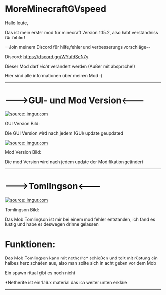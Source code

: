 # MoreMinecraftGVspeed
Hallo leute,

Das ist mein erster mod für minecraft Version 1.15.2, also habt verständniss für fehler!

--Join meinem Discord für hilfe,fehler und verbesserungs vorschläge--

Discord: https://discord.gg/WYufdSeN7y

Dieser Mod darf *nicht* verändert werden (Außer mit absprache!)

Hier sind alle informationen über meinen Mod :)

--------------------------------------------------------------------------------------------------------

# --->GUI- und Mod Version<---

<a href="https://imgur.com/tx22win"><img src="https://i.imgur.com/tx22win.jpg" title="source: imgur.com" /></a>

GUI Version Bild:

Die GUI Version wird nach jedem (GUI) update geupdated

<a href="https://imgur.com/xlpwjVh"><img src="https://i.imgur.com/xlpwjVh.png" title="source: imgur.com" /></a>

Mod Version Bild:

Die mod Version wird nach jedem update der Modifikation geändert

--------------------------------------------------------------------------------------------------------

# --->Tomlingson<---

<a href="https://imgur.com/ykQ91L0"><img src="https://i.imgur.com/ykQ91L0.png" title="source: imgur.com" /></a>

Tomlingson Bild:

Das Mob Tomlingson ist mir bei einem mod fehler entstanden, ich fand es lustig und habe es deswegen drinne gelassen
# Funktionen: 

Das Mob Tomlingson kann mit netherite* schießen und teilt mit rüstung ein halbes herz schaden aus, also man sollte sich in acht geben vor dem Mob

Ein spawn ritual gibt es noch nicht

*Netherite ist ein 1.16.x material das ich weiter unten erkläre

-------------------------------------------------------------------------------------------------------
